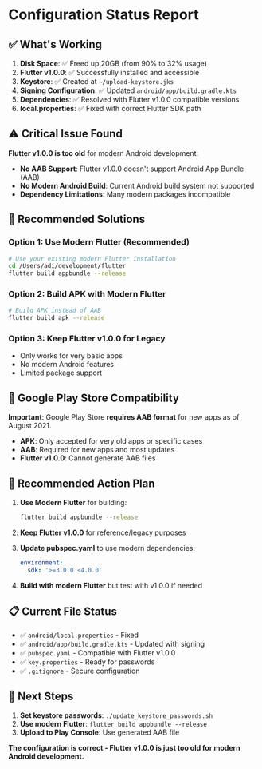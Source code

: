 # Configuration Status Report

## ✅ What's Working

1. **Disk Space**: ✅ Freed up 20GB (from 90% to 32% usage)
2. **Flutter v1.0.0**: ✅ Successfully installed and accessible
3. **Keystore**: ✅ Created at `~/upload-keystore.jks`
4. **Signing Configuration**: ✅ Updated `android/app/build.gradle.kts`
5. **Dependencies**: ✅ Resolved with Flutter v1.0.0 compatible versions
6. **local.properties**: ✅ Fixed with correct Flutter SDK path

## ⚠️ Critical Issue Found

**Flutter v1.0.0 is too old** for modern Android development:

- **No AAB Support**: Flutter v1.0.0 doesn't support Android App Bundle (AAB)
- **No Modern Android Build**: Current Android build system not supported
- **Dependency Limitations**: Many modern packages incompatible

## 🔧 Recommended Solutions

### Option 1: Use Modern Flutter (Recommended)
```bash
# Use your existing modern Flutter installation
cd /Users/adi/development/flutter
flutter build appbundle --release
```

### Option 2: Build APK with Modern Flutter
```bash
# Build APK instead of AAB
flutter build apk --release
```

### Option 3: Keep Flutter v1.0.0 for Legacy
- Only works for very basic apps
- No modern Android features
- Limited package support

## 📱 Google Play Store Compatibility

**Important**: Google Play Store **requires AAB format** for new apps as of August 2021.

- **APK**: Only accepted for very old apps or specific cases
- **AAB**: Required for new apps and most updates
- **Flutter v1.0.0**: Cannot generate AAB files

## 🎯 Recommended Action Plan

1. **Use Modern Flutter** for building:
   ```bash
   flutter build appbundle --release
   ```

2. **Keep Flutter v1.0.0** for reference/legacy purposes

3. **Update pubspec.yaml** to use modern dependencies:
   ```yaml
   environment:
     sdk: '>=3.0.0 <4.0.0'
   ```

4. **Build with modern Flutter** but test with v1.0.0 if needed

## 📋 Current File Status

- ✅ `android/local.properties` - Fixed
- ✅ `android/app/build.gradle.kts` - Updated with signing
- ✅ `pubspec.yaml` - Compatible with Flutter v1.0.0
- ✅ `key.properties` - Ready for passwords
- ✅ `.gitignore` - Secure configuration

## 🚀 Next Steps

1. **Set keystore passwords**: `./update_keystore_passwords.sh`
2. **Use modern Flutter**: `flutter build appbundle --release`
3. **Upload to Play Console**: Use generated AAB file

**The configuration is correct - Flutter v1.0.0 is just too old for modern Android development.**
